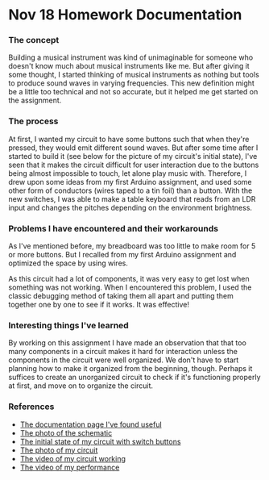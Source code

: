 # Nov 18 Homework Documentation

### The concept
Building a musical instrument was kind of unimaginable for someone who doesn't know much about musical instruments like me. But after giving it some thought, I started thinking of musical instruments as nothing but tools to produce sound waves in varying frequencies. This new definition might be a little too technical and not so accurate, but it helped me get started on the assignment. 

### The process

At first, I wanted my circuit to have some buttons such that when they're pressed, they would emit different sound waves. But after some time after I started to build it (see below for the picture of my circuit's initial state), I've seen that it makes the circuit difficult for user interaction due to the buttons being almost impossible to touch, let alone play music with. Therefore, I drew upon some ideas from my first Arduino assignment, and used some other form of conductors (wires taped to a tin foil) than a button. With the new switches, I was able to make a table keyboard that reads from an LDR input and changes the pitches depending on the environment brightness.

### Problems I have encountered and their workarounds

As I've mentioned before, my breadboard was too little to make room for 5 or more buttons. But I recalled from my first Arduino assignment and optimized the space by using wires. 

As this circuit had a lot of components, it was very easy to get lost when something was not working. When I encountered this problem, I used the classic debugging method of taking them all apart and putting them together one by one to see if it works. It was effective!

### Interesting things I've learned

By working on this assignment I have made an observation that that too many components in a circuit makes it hard for interaction unless the components in the circuit were well organized. We don't have to start planning how to make it organized from the beginning, though. Perhaps it suffices to create an unorganized circuit to check if it's functioning properly at first, and move on to organize the circuit.

### References
- [The documentation page I've found useful](https://www.arduino.cc/en/Tutorial/BuiltInExamples/toneMelody)
- [The photo of the schematic](64D5989C-86DF-4A1B-961D-3C951030020B.jpeg)
- [The initial state of my circuit with switch buttons](https://drive.google.com/file/d/1-eBwEHx6X5wPqf4NLc9SFI9sjeKaLgi8/view?usp=sharing)
- [The photo of my circuit](https://drive.google.com/file/d/1egX_dVlX13etwyJflH2zQvAMuz-m2RsH/view?usp=sharing)
- [The video of my circuit working](https://drive.google.com/file/d/1Pdan1Tgu3DhNb_NEfaOGsXgssCFF8AsK/view?usp=sharing)
- [The video of my performance](https://drive.google.com/file/d/1QD-WRm3jSudW60GGSvnqL9_hkZXt_cyN/view?usp=sharing)
